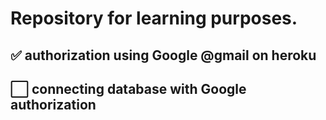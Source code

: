 # Repository for learning purposes. 
## ✅ authorization using Google @gmail on heroku  
## ⬜️ connecting database with Google authorization